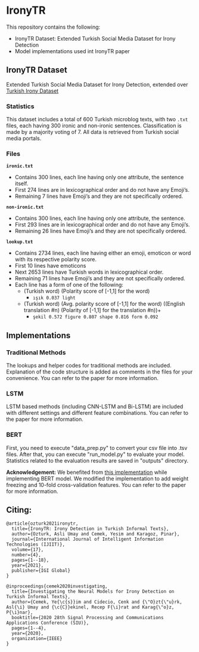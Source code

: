 # IronyTR

This repository contains the following:

* IronyTR Dataset: Extended Turkish Social Media Dataset for Irony Detection
* Model implementations used int IronyTR paper

## IronyTR Dataset
Extended Turkish Social Media Dataset for Irony Detection, extended over [Turkish Irony Dataset](https://github.com/teghub/Turkish-Irony-Dataset)

### Statistics
This dataset includes a total of 600 Turkish microblog texts, with two `.txt` files, each having 300 ironic and non-ironic sentences. Classification is made by a majority voting of 7. All data is retrieved from Turkish social media portals. 

### Files
**`ironic.txt`**
* Contains 300 lines, each line having only one attribute, the sentence itself.
* First 274 lines are in lexicographical order and do not have any Emoji’s.
* Remaining 7 lines have Emoji’s and they are not specifically ordered.

**`non-ironic.txt`**
* Contains 300 lines, each line having only one attribute, the sentence.
* First 293 lines are in lexicographical order and do not have any Emoji’s.
* Remaining 26 lines have Emoji’s and they are not specifically ordered.

**`lookup.txt`**
* Contains 2734 lines, each line having either an emoji, emoticon or word with its respective polarity score.
* First 10 lines have emoticons
* Next 2653 lines have Turkish words in lexicographical order.
* Remaining 71 lines have Emoji’s and they are not specifically ordered.
* Each line has a form of one of the following:
     * (Turkish word) (Polarity score of [-1,1] for the word)
          * `ışık 0.037 light`
     * (Turkish word) (Avg. polarity score of [-1,1] for the word) ((English translation #n) (Polarity of [-1,1] for the translation #n))+
          * `şekil 0.572 figure 0.807 shape 0.816 form 0.092`

## Implementations

### Traditional Methods
The lookups and helper codes for traditional methods are included. Explanation of the code structure is added as comments in the files for your convenience. You can refer to the paper for more information.

### LSTM
LSTM based methods (including CNN-LSTM and Bi-LSTM) are included with different settings and different feature combinations. You can refer to the paper for more information.

### BERT
First, you need to execute "data_prep.py" to convert your csv file into .tsv files. After that, you can execute "run_model.py" to evaluate your model. Statistics related to the evaluation results are saved in "outputs" directory. 

**Acknowledgement:** We benefited from [this implementation](https://github.com/ThilinaRajapakse/pytorch-transformers-classification) while implementing BERT model. We modified the implementation to add weight freezing and 10-fold cross-validation features. You can refer to the paper for more information.

## Citing: 

```
@article{ozturk2021ironytr,
  title={IronyTR: Irony Detection in Turkish Informal Texts},
  author={Ozturk, Asli Umay and Cemek, Yesim and Karagoz, Pinar},
  journal={International Journal of Intelligent Information Technologies (IJIIT)},
  volume={17},
  number={4},
  pages={1--18},
  year={2021},
  publisher={IGI Global}
}
```

```
@inproceedings{cemek2020investigating,
  title={Investigating the Neural Models for Irony Detection on Turkish Informal Texts},
  author={Cemek, Ye{\c{s}}im and Cidecio, Cenk and {\"O}zt{\"u}rk, Asl{\i} Umay and {\c{C}}ekinel, Recep F{\i}rat and Karag{\"o}z, P{\i}nar},
  booktitle={2020 28th Signal Processing and Communications Applications Conference (SIU)},
  pages={1--4},
  year={2020},
  organization={IEEE}
}
```
